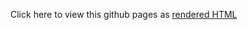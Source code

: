 Click here to view this github pages as [rendered HTML][src]

[src]: http://htmlpreview.github.io/?https://github.com/cbrightly/BackupScript/blob/gh-pages/index.html
